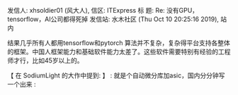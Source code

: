 发信人: xhsoldier01 (风大人), 信区: ITExpress
标  题: Re: 没有GPU，tensorflow，AI公司都得死掉
发信站: 水木社区 (Thu Oct 10 20:25:16 2019), 站内
  
结果几乎所有人都用tensorflow和pytorch
算法并不复杂，复杂得平台支持各整体的框架。中国人框架能力和基础软件能力太差了。这些软件需要特别有经验的工程师才行，比如45岁以上的。
  
  
【 在 SodiumLight 的大作中提到: 】
: 就是个自动微分库加asic，国内分分钟写一个出来
: